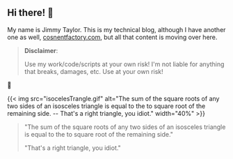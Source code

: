 ## Hi there! 👋

My name is Jimmy Taylor. This is my technical blog, although I have another one as well, [cosnentfactory.com](https://www.consentfactory.com), but all that content is moving over here. 

> **Disclaimer**:
> 
> Use my work/code/scripts at your own risk! I'm not liable for anything that breaks, damages, etc. Use at your own risk!

🥸

{{< img src="isocelesTrangle.gif" alt="The sum of the square roots of any two sides of an isosceles triangle is equal to the to square root of the remaining side. -- That's a right triangle, you idiot." width="40%" >}}

> "The sum of the square roots of any two sides of an isosceles triangle is equal to the to square root of the remaining side."
>
> "That's a right triangle, you idiot."